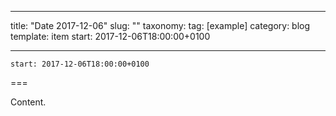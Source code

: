
---
title: "Date 2017-12-06"
slug: ""
taxonomy:
tag: [example]
category: blog
template: item
start: 2017-12-06T18:00:00+0100

---

``start: 2017-12-06T18:00:00+0100``

===

Content.

